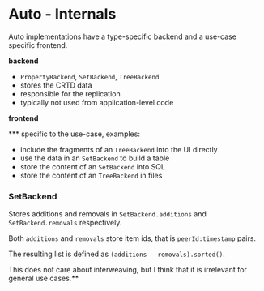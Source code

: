 # Auto - Internals

Auto implementations have a type-specific backend and a use-case specific frontend.

**backend**

* `PropertyBackend`, `SetBackend`, `TreeBackend`
* stores the CRTD data
* responsible for the replication
* typically not used from application-level code

**frontend**

*** specific to the use-case, examples:
* include the fragments of an `TreeBackend` into the UI directly
* use the data in an `SetBackend` to build a table
* store the content of an `SetBackend` into SQL
* store the content of an `TreeBackend` in files

### SetBackend

Stores additions and removals in `SetBackend.additions` and `SetBackend.removals` respectively.

Both `additions` and `removals` store item ids, that is `peerId:timestamp` pairs.

The resulting list is defined as `(additions - removals).sorted()`.

This does not care about interweaving, but I think that it is irrelevant for general use cases.**